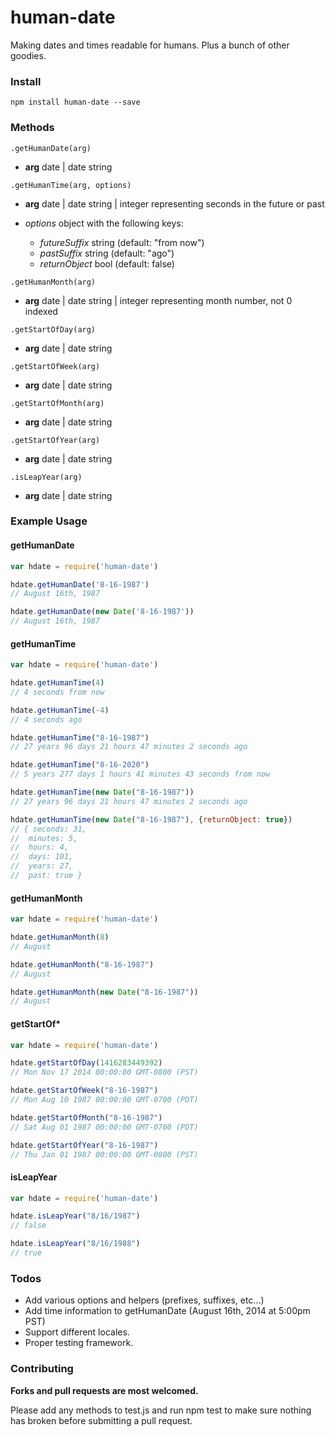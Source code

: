# human-date

Making dates and times readable for humans. Plus a bunch of other goodies.

### Install

`npm install human-date --save`

### Methods

`.getHumanDate(arg)`

- __arg__ date | date string

`.getHumanTime(arg, options)`

- __arg__ date | date string | integer representing seconds in the future or past 

- _options_ object with the following keys:
    - _futureSuffix_ string (default: "from now") 
    - _pastSuffix_ string (default: "ago") 
    - _returnObject_ bool (default: false) 

`.getHumanMonth(arg)`

- __arg__ date | date string | integer representing month number, not 0 indexed 

`.getStartOfDay(arg)`

- __arg__ date | date string

`.getStartOfWeek(arg)`

- __arg__ date | date string

`.getStartOfMonth(arg)`

- __arg__ date | date string

`.getStartOfYear(arg)`

- __arg__ date | date string

`.isLeapYear(arg)`

- __arg__ date | date string

### Example Usage

#### getHumanDate 

```js
var hdate = require('human-date')

hdate.getHumanDate('8-16-1987')
// August 16th, 1987

hdate.getHumanDate(new Date('8-16-1987'))
// August 16th, 1987
```
#### getHumanTime 

```js
var hdate = require('human-date')

hdate.getHumanTime(4)
// 4 seconds from now

hdate.getHumanTime(-4)
// 4 seconds ago

hdate.getHumanTime("8-16-1987")
// 27 years 96 days 21 hours 47 minutes 2 seconds ago

hdate.getHumanTime("8-16-2020")
// 5 years 277 days 1 hours 41 minutes 43 seconds from now

hdate.getHumanTime(new Date("8-16-1987"))
// 27 years 96 days 21 hours 47 minutes 2 seconds ago

hdate.getHumanTime(new Date("8-16-1987"), {returnObject: true})
// { seconds: 31,
//  minutes: 5,
//  hours: 4,
//  days: 101,
//  years: 27,
//  past: true }
```

#### getHumanMonth 

```js
var hdate = require('human-date')

hdate.getHumanMonth(8)
// August

hdate.getHumanMonth("8-16-1987")
// August

hdate.getHumanMonth(new Date("8-16-1987"))
// August
```

#### getStartOf* 

```js
var hdate = require('human-date')

hdate.getStartOfDay(1416283449392)
// Mon Nov 17 2014 00:00:00 GMT-0800 (PST)

hdate.getStartOfWeek("8-16-1987")
// Mon Aug 10 1987 00:00:00 GMT-0700 (PDT)

hdate.getStartOfMonth("8-16-1987")
// Sat Aug 01 1987 00:00:00 GMT-0700 (PDT)

hdate.getStartOfYear("8-16-1987")
// Thu Jan 01 1987 00:00:00 GMT-0800 (PST)
```

#### isLeapYear 

```js
var hdate = require('human-date')

hdate.isLeapYear("8/16/1987")
// false

hdate.isLeapYear("8/16/1988")
// true
```

### Todos

- Add various options and helpers (prefixes, suffixes, etc...)
- Add time information to getHumanDate (August 16th, 2014 at 5:00pm PST)
- Support different locales.
- Proper testing framework.

### Contributing

__Forks and pull requests are most welcomed.__

Please add any methods to test.js and run npm test to make sure nothing has broken before submitting a pull request. 
